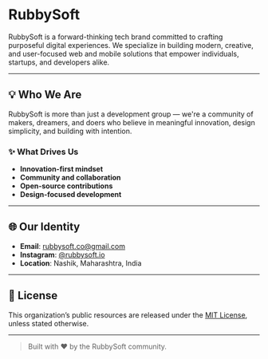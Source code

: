 # RubbySoft

RubbySoft is a forward-thinking tech brand committed to crafting purposeful digital experiences. We specialize in building modern, creative, and user-focused web and mobile solutions that empower individuals, startups, and developers alike.

---

## 💡 Who We Are

RubbySoft is more than just a development group — we're a community of makers, dreamers, and doers who believe in meaningful innovation, design simplicity, and building with intention.

### ✨ What Drives Us
- **Innovation-first mindset**
- **Community and collaboration**
- **Open-source contributions**
- **Design-focused development**

---

## 🌐 Our Identity

- **Email**: [rubbysoft.co@gmail.com](mailto:rubbysoft.co@gmail.com)
- **Instagram**: [@rubbysoft.io](https://instagram.com/rubbysoft.io)
- **Location**: Nashik, Maharashtra, India

---

## 📜 License

This organization’s public resources are released under the [MIT License](./LICENSE), unless stated otherwise.

---

> Built with ❤️ by the RubbySoft community.
